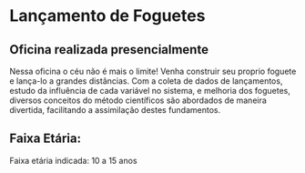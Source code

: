 # Lançamento de Foguetes

## Oficina realizada presencialmente

Nessa oficina o céu não é mais o limite! Venha construir seu proprio foguete e lança-lo a grandes distâncias. Com a coleta de dados de lançamentos, estudo da influência de cada variável no sistema, e melhoria dos foguetes, diversos conceitos do método científicos são abordados de maneira divertida, facilitando a assimilação destes fundamentos.

## Faixa Etária:

Faixa etária indicada: 10 a 15 anos

